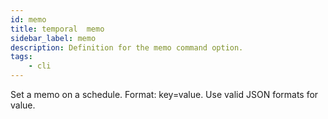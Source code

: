 ```yaml
---
id: memo
title: temporal  memo
sidebar_label: memo
description: Definition for the memo command option.
tags:
	- cli
---
```

Set a memo on a schedule. Format: key=value. Use valid JSON formats for value.
